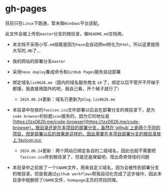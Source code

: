 # gh-pages

目前只在`Linux`下跑通，暂未做`Windows`平台适配。

此文件会被上传到`master`分支的根目录，做`README.md`文档用。

- 本文档不采用小写`.md`结尾是因为`hexo`会自动把`md`转化为`html`，所以这里就用大写的`.MD`了...

- 我的网站的部署分支`master`
- 采用`hexo deploy`集成命令和`GitHub Pages`服务自动部署
- 绑定域名`lzx0626.me`（国内的域名服务商太 `s8` 了，绑定以后不管开不开梯子都慢，我直接用国外的吧，我自己看，开个梯子就行了）
  - `2024.06.24`更新：域名已更新为`blog.lzx0626.me`

- 本目录中存放的`favicon.ico`文件部署以后会在部署分支的根目录下，是为`code browser`的标题`icon`服务的，因为它的地址是[https://lzx0626.me/code-browser](https://lzx0626.me/code-browser)，根目录还是在本项目的部署分支，虽然在`github`上是两个不同的项目，但是部署以后的效果是这样的，因此需要在本项目部署分支的根目录放上`favicon.ico`
  - `2024.06.24`更新：两个网站已绑定各自的二级域名，因此也就不需要把`favicon.ico`传到根目录了，但是还是保留吧，爬出奇奇怪怪的问题

- 本目录中之前放了一个`CNAME`文件，用来自定义域名，因为会被传到部署分支的根目录。但是我通过`github workflows`帮我自动化完成了这步操作，因此本目录中就删除了`CNAME`文件，`homepage`主页的项目同理。

